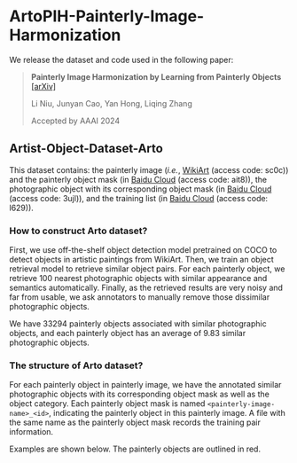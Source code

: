 # ArtoPIH-Painterly-Image-Harmonization

We release the dataset and code used in the following paper:
> **Painterly Image Harmonization by Learning from Painterly Objects**  [[arXiv]](https://arxiv.org/pdf/2312.10263.pdf)<br>
>
> Li Niu, Junyan Cao, Yan Hong, Liqing Zhang
>
> Accepted by AAAI 2024

## Artist-Object-Dataset-Arto

This dataset contains: the painterly image (*i.e.*, [WikiArt](https://pan.baidu.com/s/192pGtJeMzj5VqTDjH6DUXg) (access code: sc0c)) and the painterly object mask (in [Baidu Cloud](https://pan.baidu.com/s/1VacWN_5FgOXnzd2q9cIyYA) (access code: ait8)), the photographic object with its corresponding object mask (in [Baidu Cloud](https://pan.baidu.com/s/1x3xqoNvKOdocSjRHFq-pJA) (access code: 3ujl)), and the training list (in [Baidu Cloud](https://pan.baidu.com/s/15ZCUIj9rFc0m_LDpkVCeDA) (access code: l629)).

### How to construct Arto dataset?
First, we use off-the-shelf object detection model pretrained on COCO to detect objects in artistic paintings from WikiArt. 
Then, we train an object retrieval model to retrieve similar object pairs. For each painterly object, we retrieve 100 nearest photographic objects with similar appearance and semantics automatically. 
Finally, as the retrieved results are very noisy and far from usable, we ask annotators to manually remove those dissimilar photographic objects. 

We have 33294 painterly objects associated with similar photographic objects, and each painterly object has an average of 9.83 similar photographic objects.

### The structure of Arto dataset?
For each painterly object in painterly image, we have the annotated similar photographic objects with its corresponding object mask as well as the object category. Each painterly object mask is named `<painterly-image-name>_<id>`, indicating the painterly object in this painterly image. A file with the same name as the painterly object mask records the training pair information.

Examples are shown below. The painterly objects are outlined in red.
